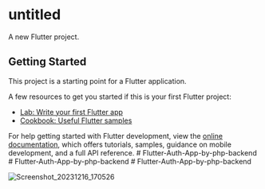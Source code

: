 # untitled

A new Flutter project.

## Getting Started

This project is a starting point for a Flutter application.

A few resources to get you started if this is your first Flutter project:

- [Lab: Write your first Flutter app](https://docs.flutter.dev/get-started/codelab)
- [Cookbook: Useful Flutter samples](https://docs.flutter.dev/cookbook)

For help getting started with Flutter development, view the
[online documentation](https://docs.flutter.dev/), which offers tutorials,
samples, guidance on mobile development, and a full API reference.
#   F l u t t e r - A u t h - A p p - b y - p h p - b a c k e n d 
 
 #   F l u t t e r - A u t h - A p p - b y - p h p - b a c k e n d 
 
 #   F l u t t e r - A u t h - A p p - b y - p h p - b a c k e n d 

 ![Screenshot_20231216_170526](https://github.com/muhammad-talat1610/Flutter-Auth-App-by-php-backend/assets/128619762/b47265ab-3769-47ec-97a8-138aeaa86142)
